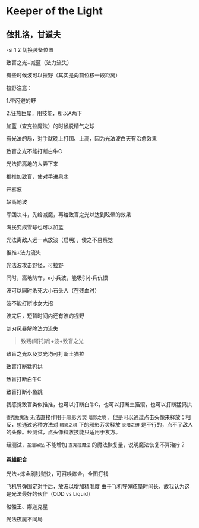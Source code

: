 # Keeper of the Light

## 依扎洛，甘道夫



-si 1 2 切换装备位置

致盲之光+减蓝（法力流失）

有些时候波可以拉野（其实是向前位移一段距离）

拉野注意：

1.带闪避的野

2.狂热巨犀，用技能，所以A两下

加蓝（查克拉魔法）的时候脱精气之球

有光法的局，对手就晚上打团、上高，因为光法波白天有治愈效果

致盲之光不能打断白牛C

光法把高地的人弄下来

推推加致盲，使对手进泉水

开雾波

站高地波

军团决斗，先给减魔，再给致盲之光以达到眩晕的效果

海民变成雪球也可以加蓝

光法离敌人远一点放波（启明），使之不易察觉

推推+法力流失

光法波攻击野怪，可拉野

同时，高地防守，a小兵波，能吸引小兵仇恨

波可以同时杀死大小石头人（在残血时）

波不能打断冰女大招

波完后，短暂时间内还有波的视野

剑刃风暴解除法力流失

> 致残(阿托斯)+波+致盲之光

致盲之光以及灵光均可打断土猫拉

致盲打断猛犸拱

致盲打断白牛C

致盲打断小鱼跳

我感觉致盲类似推推，也可以打断白牛C，也可以打断土猫滚，也可以打断猛犸拱

`查克拉魔法` 无法直接作用于邪影芳灵 `暗影之境` ，但是可以通过点击头像来释放；相反，想通过这种方法对 `暗影之境` 下的邪影芳灵释放 `炎阳之缚` 是不行的，点不了敌人的头像。经测试，点头像释放技能只适用于友方。

经测试，`圣洁吊坠` 不能增加 `查克拉魔法` 的魔法恢复量，说明魔法恢复不算治疗？

#### 英雄配合

光法+炼金刷钱贼快，可召唤炼金，全图打钱

飞机导弹固定对手后，放波以增加精准度
由于飞机导弹眩晕时间长，故我认为这是光法最好的伙伴（ODD vs Liquid）

骷髅王、娜迦克星

光法夜魔不同局



